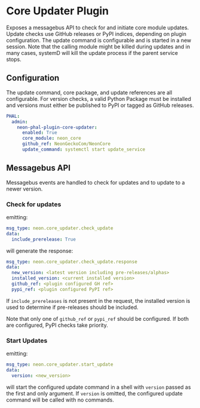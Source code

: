 # Core Updater Plugin
Exposes a messagebus API to check for and initiate core module updates. Update
checks use GitHub releases or PyPI indices, depending on plugin configuration.
The update command is configurable and is started in a new session. Note that
the calling module might be killed during updates and in many cases, systemD 
will kill the update process if the parent service stops.

## Configuration
The update command, core package, and update references are all configurable.
For version checks, a valid Python Package must be installed and versions must
either be published to PyPI or tagged as GitHub releases.

```yaml
PHAL:
  admin:
    neon-phal-plugin-core-updater:
      enabled: True
      core_module: neon_core
      github_ref: NeonGeckoCom/NeonCore
      update_command: systemctl start update_service
```

## Messagebus API
Messagebus events are handled to check for updates and to update to a newer version.

### Check for updates
emitting:
```yaml
msg_type: neon.core_updater.check_update
data: 
  include_prerelease: True
```
will generate the response:
```yaml
msg_type: neon.core_updater.check_update.response
data:
  new_version: <latest version including pre-releases/alphas>
  installed_version: <current installed version>
  github_ref: <plugin configured GH ref>
  pypi_ref: <plugin configured PyPI ref>
```

If `include_prereleases` is not present in the request, the installed version is
used to determine if pre-releases should be included.

Note that only one of `github_ref` or `pypi_ref` should be configured. If both
are configured, PyPI checks take priority.

### Start Updates
emitting:
```yaml
msg_type: neon.core_updater.start_update
data:
  version: <new_version>
```
will start the configured update command in a shell with `version` passed as the
first and only argument. If `version` is omitted, the configured update command
will be called with no commands.